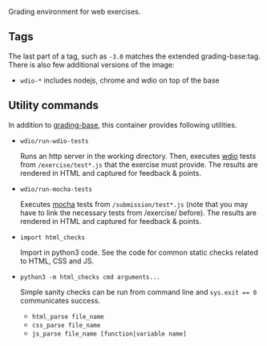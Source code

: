 Grading environment for web exercises.

Tags
----

The last part of a tag, such as `-3.0` matches the extended grading-base:tag.
There is also few additional versions of the image:

* `wdio-*` includes nodejs, chrome and wdio on top of the base


Utility commands
----------------

In addition to [grading-base](https://github.com/apluslms/grading-base),
this container provides following utilities.

* `wdio/run-wdio-tests`

  Runs an http server in the working directory. Then, executes [wdio](https://webdriver.io/)
  tests from `/exercise/test*.js` that the exercise must provide. The results are
  rendered in HTML and captured for feedback & points.

* `wdio/run-mocha-tests`

  Executes [mocha](https://mochajs.org) tests from `/submission/test*.js`
  (note that you may have to link the necessary tests from /exercise/ before).
  The results are rendered in HTML and captured for feedback & points.

* `import html_checks`

  Import in python3 code. See the code for common static checks related to HTML, CSS and JS.

* `python3 -m html_checks cmd arguments...`

  Simple sanity checks can be run from command line and `sys.exit == 0` communicates success.

  * `html_parse file_name`
  * `css_parse file_name`
  * `js_parse file_name [function|variable name]`
